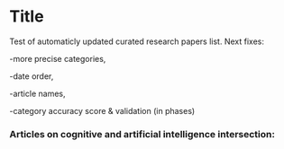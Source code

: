 # Title
Test of automaticly updated curated research papers list. Next fixes:

-more precise categories,

-date order,

-article names,

-category accuracy score & validation (in phases)

### Articles on cognitive and artificial intelligence intersection: